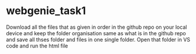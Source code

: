 # webgenie_task1

Download all the files that as given in order in the github repo on your local device and keep the folder organisation same as what is in the github repo and save all thses folder and files in one single folder. Open that folder in VS code and run the html file 
